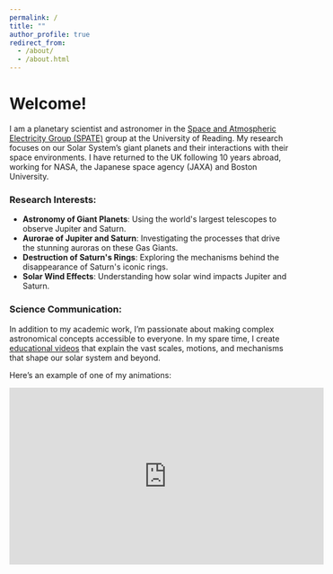 ```yaml
---
permalink: /
title: ""
author_profile: true
redirect_from: 
  - /about/
  - /about.html
---
```


# Welcome!

I am a planetary scientist and astronomer in the [Space and Atmospheric Electricity Group (SPATE)](https://research.reading.ac.uk/met-spate/) group at the University of Reading. My research focuses on our Solar System’s giant planets and their interactions with their space environments. I have returned to the UK following 10 years abroad, working for NASA, the Japanese space agency (JAXA) and Boston University.

### Research Interests:
- **Astronomy of Giant Planets**: Using the world's largest telescopes to observe Jupiter and Saturn.
- **Aurorae of Jupiter and Saturn**: Investigating the processes that drive the stunning auroras on these Gas Giants.
- **Destruction of Saturn's Rings**: Exploring the mechanisms behind the disappearance of Saturn's iconic rings.
- **Solar Wind Effects**: Understanding how solar wind impacts Jupiter and Saturn.

### Science Communication:
In addition to my academic work, I’m passionate about making complex astronomical concepts accessible to everyone. In my spare time, I create [educational videos](https://www.youtube.com/@Interplanetary) that explain the vast scales, motions, and mechanisms that shape our solar system and beyond. 

Here’s an example of one of my animations:

<iframe width="560" height="315" src="https://www.youtube.com/embed/T1MrJvcllpY" title="Example Animation" frameborder="0" allow="accelerometer; autoplay; clipboard-write; encrypted-media; gyroscope; picture-in-picture" allowfullscreen></iframe>
